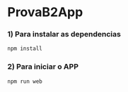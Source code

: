 # ProvaB2App

### 1) Para instalar as dependencias
```bash
npm install
```

### 2) Para iniciar o APP
```bash
npm run web
```
